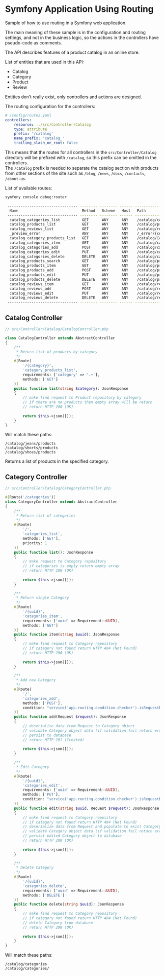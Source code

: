# Symfony Application Using Routing

Sample of how to use routing in a Symfony web application.  

The main meaning of these sample is in the configuration and routing settings, and not in the business logic, so the actions in the controllers have pseudo-code as comments.  

The API describes features of a product catalog in an online store.  

List of entities that are used in this API:
- Catalog
- Category
- Product
- Review

Entities don't really exist, only controllers and actions are designed.

The routing configuration for the controllers:  
```yaml
# /config/routes.yaml
controllers:
    resource: ../src/Controller/Catalog
    type: attribute
    prefix: '/catalog'
    name_prefix: 'catalog_'
    trailing_slash_on_root: false
```

This means that the routes for all controllers in the `src/Controller/Catalog` directory will be prefixed with `/catalog`, so this prefix can be omitted in the controllers.  
The `/catalog` prefix is needed to separate the catalog section with products from other sections of the site such as `/blog`, `/news`, `/docs`, `/contacts`, `/about-us`.  

List of available routes:
```bash
symfony console debug:router
```
```bash
 -------------------------------- -------- -------- ------ ------------------------------ 
  Name                             Method   Scheme   Host   Path                          
 -------------------------------- -------- -------- ------ ------------------------------ 
  catalog_categories_list          GET      ANY      ANY    /catalog/categories/          
  catalog_products_list            GET      ANY      ANY    /catalog/products/            
  catalog_reviews_list             GET      ANY      ANY    /catalog/reviews/             
  _preview_error                   ANY      ANY      ANY    /_error/{code}.{_format}      
  catalog_category_products_list   GET      ANY      ANY    /catalog/{category}/products  
  catalog_categories_item          GET      ANY      ANY    /catalog/categories/{uuid}    
  catalog_categories_add           POST     ANY      ANY    /catalog/categories/          
  catalog_categories_edit          PUT      ANY      ANY    /catalog/categories/{uuid}    
  catalog_categories_delete        DELETE   ANY      ANY    /catalog/categories/{uuid}    
  catalog_products_search          GET      ANY      ANY    /catalog/products/            
  catalog_products_item            GET      ANY      ANY    /catalog/products/{uuid}      
  catalog_products_add             POST     ANY      ANY    /catalog/products/            
  catalog_products_edit            PUT      ANY      ANY    /catalog/products/{uuid}      
  catalog_products_delete          DELETE   ANY      ANY    /catalog/products/{uuid}      
  catalog_reviews_item             GET      ANY      ANY    /catalog/reviews/{uuid}       
  catalog_reviews_add              POST     ANY      ANY    /catalog/reviews/             
  catalog_reviews_edit             PUT      ANY      ANY    /catalog/reviews/{uuid}       
  catalog_reviews_delete           DELETE   ANY      ANY    /catalog/reviews/{uuid}       
 -------------------------------- -------- -------- ------ ------------------------------
```

## Catalog Controller
```php
// src/Controller/Catalog/CatalogController.php

class CatalogController extends AbstractController
{
    /**
     * Return list of products by category
     */
    #[Route(
        '/{category}',
        'category_products_list',
        requirements: ['category' => '.+'],
        methods: ['GET']
    )]
    public function list(string $category): JsonResponse
    {
        // make find request to Product repository by category
        // if there are no products then empty array will be return
        // return HTTP 200 (OK)
        
        return $this->json([]);
    }
}
```

Will match these paths:
```
/catalog/jeans/products
/catalog/shorts/products
/catalog/shoes/products
```
Returns a list of products in the specified category.

## Category Controller
```php
// src/Controller/Catalog/CategoryController.php

#[Route('/categories')]
class CategoryController extends AbstractController
{
    /**
     * Return list of categories
     */
    #[Route(
        '/',
        'categories_list',
        methods: ['GET'],
        priority: 1
    )]
    public function list(): JsonResponse
    {
        // make request to Category repository
        // if categories is empty return empty array
        // return HTTP 200 (OK)
        
        return $this->json([]);
    }

    /**
     * Return single Category
     */
    #[Route(
        '/{uuid}',
        'categories_item',
        requirements: ['uuid' => Requirement::UUID],
        methods: ['GET']
    )]
    public function item(string $uuid): JsonResponse
    {
        // make find request to Category repository
        // if category not found return HTTP 404 (Not Found)
        // return HTTP 200 (OK)
        
        return $this->json([]);
    }

    /**
     * Add new Category
     */
    #[Route(
        '/',
        'categories_add',
        methods: ['POST'],
        condition: "service('app.routing.condition.checker').isRequestBodyNotEmpty(request)"
    )]
    public function add(Request $request): JsonResponse
    {
        // deserialize data from Request to Category object
        // validate Category object data (if validation fail return error message with status HTTP 400 (Bad Request))
        // persist to database
        // return HTTP 201 (Created)
        
        return $this->json([]);
    }

    /**
     * Edit Category
     */
    #[Route(
        '/{uuid}',
        'categories_edit',
        requirements: ['uuid' => Requirement::UUID],
        methods: ['PUT'],
        condition: "service('app.routing.condition.checker').isRequestBodyNotEmpty(request)"
    )]
    public function edit(string $uuid, Request $request): JsonResponse
    {
        // make find request to Category repository
        // if category not found return HTTP 404 (Not Found)
        // deserialize data from Request and populate to exist Category object
        // validate Category object data (if validation fail return error message with status HTTP 400 (Bad Request))
        // persist edited Category object to database
        // return HTTP 200 (OK)
        
        return $this->json([]);
    }

    /**
     * Delete Category
     */
    #[Route(
        '/{uuid}',
        'categories_delete',
        requirements: ['uuid' => Requirement::UUID],
        methods: ['DELETE']
    )]
    public function delete(string $uuid): JsonResponse
    {
        // make find request to Category repository
        // if category not found return HTTP 404 (Not Found)
        // delete Category from database
        // return HTTP 200 (OK)
        
        return $this->json([]);
    }
}
```

Will match these paths:
```
/catalog/categories
/catalog/categories/
```
